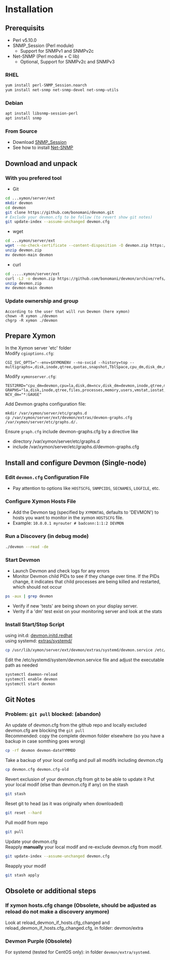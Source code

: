 <!DOCTYPE markdown>
# Installation
## Prerequisits
- Perl v5.10.0
- SNMP_Session (Perl module)
  - Support for SNMPv1 and SNMPv2c
- Net-SNMP (Perl module + C lib)
  - Optional, Support for SNMPv2c and SNMPv3


### RHEL 

```bash
yum install perl-SNMP_Session.noarch
yum install net-snmp net-snmp-devel net-snmp-utils
```

### Debian

```bash
apt install libsnmp-session-perl
apt install snmp
```

### From Source
- Download [SNMP_Session](https://github.com/sleinen/snmp-session)
- See how to install [Net-SNMP](http://www.net-snmp.org)

## Download and unpack
### With you prefered tool
- Git
```bash
cd ...xymon/server/ext
mkdir devmon
cd devmon
git clone https://github.com/bonomani/devmon.git
# Exclude your devmon.cfg to be follow (to revert show git notes)
git update-index --assume-unchanged devmon.cfg
```

- wget
```bash
cd ...xymon/server/ext
wget --no-check-certificate --content-disposition -O devmon.zip https://github.com/bonomani/devmon/archive/refs/heads/main.zip
unzip devmon.zip
mv devmon-main devmon
```

- curl
```bash
cd .....xymon/server/ext
curl -LJ -o devmon.zip https://github.com/bonomani/devmon/archive/refs/heads/main.zip
unzip devmon.zip
mv devmon-main devmon 
```

### Update ownership and group
```
According to the user that will run Devmon (here xymon)
chown -R xymon ./devmon
chgrp -R xymon ./devmon
```

## Prepare Xymon 
In the Xymon server 'etc' folder  
Modify `cgioptions.cfg`:
```
CGI_SVC_OPTS="--env=$XYMONENV --no-svcid --history=top --multigraphs=,disk,inode,qtree,quotas,snapshot,TblSpace,cpu_dm,disk_dm,mem_dm,if_col,if_dsc,if_err,if_load,fans,temp"
```
Modify `xymonserver.cfg`:
```
TEST2RRD="cpu_dm=devmon,cpu=la,disk,dm=ncv,disk_dm=devmon,inode,qtree,memory,mem_dm=devmon,$PINGCOLUMN=tcp,http=tcp,dns=tcp,dig=tcp,time=ntpstat,vmstat,iostat,netstat,temperature,apache,bind,sendmail,mailq,nmailq=mailq,socks,bea,iishealth,citrix,bbgen,bbtest,bbproxy,hobbitd,files,procs=processes,ports,clock,lines,deltalines,ops,stats,cifs,JVM,JMS,HitCache,Session,JDBCConn,ExecQueue,JTA,TblSpace,RollBack,MemReq,InvObj,snapmirr,snaplist,snapshot,cpul=devmon,if_col=devmon,if_dsc=devmon,if_err=devmon,if_load=devmon,temp=devmon,paging,mdc,mdchitpct,cics,dsa,getvis,maxuser,nparts,xymongen,xymonnet,xymonproxy,xymond"
GRAPHS="la,disk,inode,qtree,files,processes,memory,users,vmstat,iostat,tcp.http,tcp,ncv,netstat,ifstat,mrtg::1,ports,temperature,ntpstat,apache,bind,sendmail,mailq,socks,bea,iishealth,citrix,bbgen,bbtest,bbproxy,hobbitd,clock,lines,deltalines,ops,stats,cifs,JVM,JMS,HitCache,Session,JDBCConn,ExecQueue,JTA,TblSpace,RollBack,MemReq,InvObj,snapmirr,snaplist,snapshot,devmon::1,cpu_dm,disk_dm,if_col,if_dsc,if_err,if_load,mem_dm,temp,paging,mdc,mdchitpct,cics,dsa,getvis,maxuser,nparts,xymongen,xymonnet,xymonproxy,xymond"
NCV_dm="*:GAUGE"
```
Add Devmon graphs configuration file:
```
mkdir /var/xymon/server/etc/graphs.d
cp /var/xymon/server/ext/devmon/extras/devmon-graphs.cfg /var/xymon/server/etc/graphs.d/.
```
Ensure `graph.cfg` include devmon-graphs.cfg by a directive like
- directory /var/xymon/server/etc/graphs.d
- include /var/xymon/server/etc/graphs.d/devmon-graphs.cfg

## Install and configure Devmon (Single-node)

### Edit `devmon.cfg` Configuration File 
- Pay attention to options like `HOSTSCFG`, `SNMPCIDS`, `SECNAMES`, `LOGFILE`, etc.

### Configure Xymon Hosts File
- Add the Devmon tag (specified by `XYMONTAG`, defaults to 'DEVMON') to hosts you want to monitor in the xymon `HOSTSCFG` file.
- Example: `10.0.0.1 myrouter # badconn:1:1:2 DEVMON`

### Run a Discovery (in debug mode)
```bash
./devmon --read -de 
```

### Start Devmon
- Launch Devmon and check logs for any errors
- Monitor Devmon child PIDs to see if they change over time. If the PIDs change, it indicates that child processes are being killed and restarted, which should not occur
```bash
ps -aux | grep devmon
```
- Verify if new 'tests' are being shown on your display server.
- Verity if a 'dm' test exist on your monitoring server and look at the stats

### Install Start/Stop Script
using init.d: [devmon.initd.redhat](/extras/devmon.initd.redhat)   
using systemd: [extras/systemd/](/extras/systemd/)
```bash
cp /usr/lib/xymon/server/ext/devmon/extras/systemd/devmon.service /etc/systemd/system/devmon.service
```
Edit the /etc/systemd/system/devmon.service file and adjust the executable path as needed
```bash
systemctl daemon-reload
systemctl enable devmon
systemctl start devmon
```

## Git Notes
### Problem: `git pull` blocked: (abandon)
An update of devmon.cfg from the github repo and locally excluded devmon.cfg are blocking the `git pull`  
Recommended: copy the complete devmon folder elsewhere (so you have a backup in case somthing goes wrong)  
```bash
cp -rf devmon devmon-dateYYMMDD
```

Take a backup of your local config and pull all modifs including devmon.cfg  
```bash
cp devmon.cfg devmon.cfg-old
```

Revert exclusion of your devmon.cfg from git to be able to update it
Put your local modif (else than devmon.cfg if any) on the stash
```bash
git stash 
```

Reset git to head (as it was originally when downloaded)
```bash
git reset --hard
```

Pull modif from repo
```bash
git pull
```

Update your devmon.cfg  
Reapply **manually** your local modif and re-exclude devmon.cfg from modif.
```bash
git update-index --assume-unchanged devmon.cfg
```
Reapply your modif
```bash
git stash apply
```

## Obsolete or additional steps 

### If xymon hosts.cfg change (Obsolete, should be adjusted as reload do not make a discovery anymore)
Look at reload_devmon_if_hosts.cfg_changed and reload_devmon_if_hosts.cfg_changed.cfg, in folder: devmon/extra

### Devmon Purple (Obsolete)
For systemd (tested for CentOS only): in folder `devmon/extra/systemd`.





